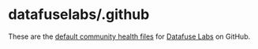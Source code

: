 # datafuselabs/.github

These are the [default community health files](https://docs.github.com/en/communities/setting-up-your-project-for-healthy-contributions/creating-a-default-community-health-file) for [Datafuse Labs](https://github.com/datafuselabs) on GitHub.
